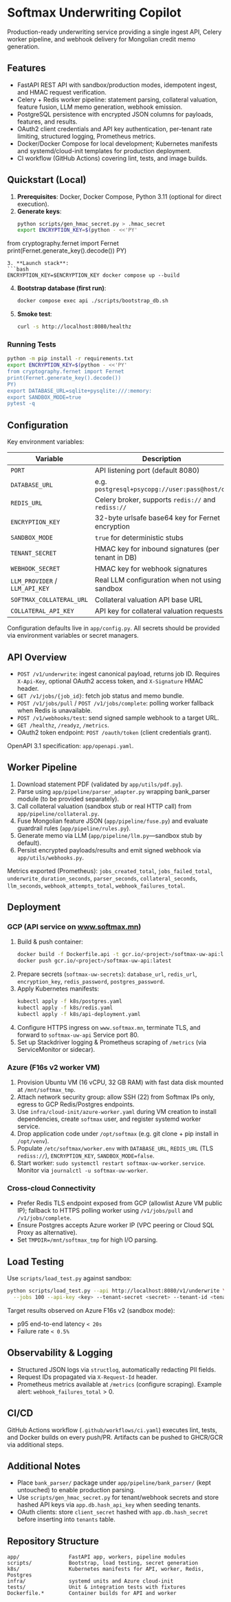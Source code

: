 # Softmax Underwriting Copilot

Production-ready underwriting service providing a single ingest API, Celery worker pipeline, and webhook delivery for Mongolian credit memo generation.

## Features
- FastAPI REST API with sandbox/production modes, idempotent ingest, and HMAC request verification.
- Celery + Redis worker pipeline: statement parsing, collateral valuation, feature fusion, LLM memo generation, webhook emission.
- PostgreSQL persistence with encrypted JSON columns for payloads, features, and results.
- OAuth2 client credentials and API key authentication, per-tenant rate limiting, structured logging, Prometheus metrics.
- Docker/Docker Compose for local development; Kubernetes manifests and systemd/cloud-init templates for production deployment.
- CI workflow (GitHub Actions) covering lint, tests, and image builds.

## Quickstart (Local)
1. **Prerequisites**: Docker, Docker Compose, Python 3.11 (optional for direct execution).
2. **Generate keys**:
   ```bash
   python scripts/gen_hmac_secret.py > .hmac_secret
   export ENCRYPTION_KEY=$(python - <<'PY'
from cryptography.fernet import Fernet
print(Fernet.generate_key().decode())
PY)
   ```
3. **Launch stack**:
   ```bash
   ENCRYPTION_KEY=$ENCRYPTION_KEY docker compose up --build
   ```
4. **Bootstrap database (first run)**:
   ```bash
   docker compose exec api ./scripts/bootstrap_db.sh
   ```
5. **Smoke test**:
   ```bash
   curl -s http://localhost:8080/healthz
   ```

### Running Tests
```bash
python -m pip install -r requirements.txt
export ENCRYPTION_KEY=$(python - <<'PY'
from cryptography.fernet import Fernet
print(Fernet.generate_key().decode())
PY)
export DATABASE_URL=sqlite+pysqlite:///:memory:
export SANDBOX_MODE=true
pytest -q
```

## Configuration
Key environment variables:

| Variable | Description |
| --- | --- |
| `PORT` | API listening port (default 8080) |
| `DATABASE_URL` | e.g. `postgresql+psycopg://user:pass@host/db` |
| `REDIS_URL` | Celery broker, supports `redis://` and `rediss://` |
| `ENCRYPTION_KEY` | 32-byte urlsafe base64 key for Fernet encryption |
| `SANDBOX_MODE` | `true` for deterministic stubs |
| `TENANT_SECRET` | HMAC key for inbound signatures (per tenant in DB) |
| `WEBHOOK_SECRET` | HMAC key for webhook signatures |
| `LLM_PROVIDER` / `LLM_API_KEY` | Real LLM configuration when not using sandbox |
| `SOFTMAX_COLLATERAL_URL` | Collateral valuation API base URL |
| `COLLATERAL_API_KEY` | API key for collateral valuation requests |

Configuration defaults live in `app/config.py`. All secrets should be provided via environment variables or secret managers.

## API Overview
- `POST /v1/underwrite`: ingest canonical payload, returns job ID. Requires `X-Api-Key`, optional OAuth2 access token, and `X-Signature` HMAC header.
- `GET /v1/jobs/{job_id}`: fetch job status and memo bundle.
- `POST /v1/jobs/pull` / `POST /v1/jobs/complete`: polling worker fallback when Redis is unavailable.
- `POST /v1/webhooks/test`: send signed sample webhook to a target URL.
- `GET /healthz`, `/readyz`, `/metrics`.
- OAuth2 token endpoint: `POST /oauth/token` (client credentials grant).

OpenAPI 3.1 specification: `app/openapi.yaml`.

## Worker Pipeline
1. Download statement PDF (validated by `app/utils/pdf.py`).
2. Parse using `app/pipeline/parser_adapter.py` wrapping bank_parser module (to be provided separately).
3. Call collateral valuation (sandbox stub or real HTTP call) from `app/pipeline/collateral.py`.
4. Fuse Mongolian feature JSON (`app/pipeline/fuse.py`) and evaluate guardrail rules (`app/pipeline/rules.py`).
5. Generate memo via LLM (`app/pipeline/llm.py`—sandbox stub by default).
6. Persist encrypted payloads/results and emit signed webhook via `app/utils/webhooks.py`.

Metrics exported (Prometheus): `jobs_created_total`, `jobs_failed_total`, `underwrite_duration_seconds`, `parser_seconds`, `collateral_seconds`, `llm_seconds`, `webhook_attempts_total`, `webhook_failures_total`.

## Deployment
### GCP (API service on www.softmax.mn)
1. Build & push container:
   ```bash
   docker build -f Dockerfile.api -t gcr.io/<project>/softmax-uw-api:latest .
   docker push gcr.io/<project>/softmax-uw-api:latest
   ```
2. Prepare secrets (`softmax-uw-secrets`): `database_url`, `redis_url`, `encryption_key`, `redis_password`, `postgres_password`.
3. Apply Kubernetes manifests:
   ```bash
   kubectl apply -f k8s/postgres.yaml
   kubectl apply -f k8s/redis.yaml
   kubectl apply -f k8s/api-deployment.yaml
   ```
4. Configure HTTPS ingress on `www.softmax.mn`, terminate TLS, and forward to `softmax-uw-api` Service port 80.
5. Set up Stackdriver logging & Prometheus scraping of `/metrics` (via ServiceMonitor or sidecar).

### Azure (F16s v2 worker VM)
1. Provision Ubuntu VM (16 vCPU, 32 GB RAM) with fast data disk mounted at `/mnt/softmax_tmp`.
2. Attach network security group: allow SSH (22) from Softmax IPs only, egress to GCP Redis/Postgres endpoints.
3. Use `infra/cloud-init/azure-worker.yaml` during VM creation to install dependencies, create `softmax` user, and register systemd worker service.
4. Drop application code under `/opt/softmax` (e.g. git clone + pip install in `/opt/venv`).
5. Populate `/etc/softmax/worker.env` with `DATABASE_URL`, `REDIS_URL` (TLS `rediss://`), `ENCRYPTION_KEY`, `SANDBOX_MODE=false`.
6. Start worker: `sudo systemctl restart softmax-uw-worker.service`. Monitor via `journalctl -u softmax-uw-worker`.

### Cross-cloud Connectivity
- Prefer Redis TLS endpoint exposed from GCP (allowlist Azure VM public IP); fallback to HTTPS polling worker using `/v1/jobs/pull` and `/v1/jobs/complete`.
- Ensure Postgres accepts Azure worker IP (VPC peering or Cloud SQL Proxy as alternative).
- Set `TMPDIR=/mnt/softmax_tmp` for high I/O parsing.

## Load Testing
Use `scripts/load_test.py` against sandbox:
```bash
python scripts/load_test.py --api http://localhost:8080/v1/underwrite \
  --jobs 100 --api-key <key> --tenant-secret <secret> --tenant-id <tenant>
```
Target results observed on Azure F16s v2 (sandbox mode):
- p95 end-to-end latency `< 20s`
- Failure rate `< 0.5%`

## Observability & Logging
- Structured JSON logs via `structlog`, automatically redacting PII fields.
- Request IDs propagated via `X-Request-Id` header.
- Prometheus metrics available at `/metrics` (configure scraping). Example alert: `webhook_failures_total` > 0.

## CI/CD
GitHub Actions workflow (`.github/workflows/ci.yaml`) executes lint, tests, and Docker builds on every push/PR. Artifacts can be pushed to GHCR/GCR via additional steps.

## Additional Notes
- Place `bank_parser/` package under `app/pipeline/bank_parser/` (kept untouched) to enable production parsing.
- Use `scripts/gen_hmac_secret.py` for tenant/webhook secrets and store hashed API keys via `app.db.hash_api_key` when seeding tenants.
- OAuth clients: store `client_secret` hashed with `app.db.hash_secret` before inserting into `tenants` table.

## Repository Structure
```
app/                FastAPI app, workers, pipeline modules
scripts/            Bootstrap, load testing, secret generation
k8s/                Kubernetes manifests for API, worker, Redis, Postgres
infra/              systemd units and Azure cloud-init
tests/              Unit & integration tests with fixtures
Dockerfile.*        Container builds for API and worker
```

